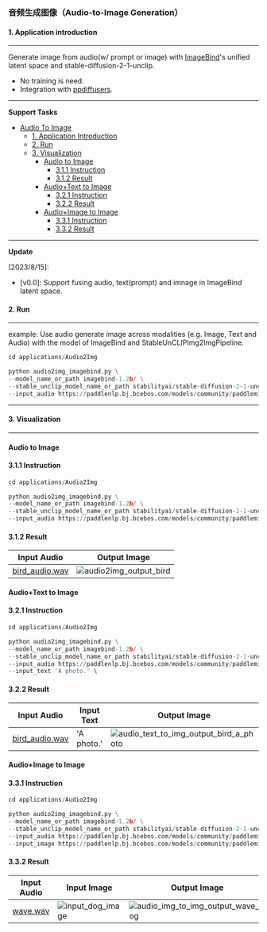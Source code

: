 ### 音频生成图像（Audio-to-Image Generation）

#### 1. Application introduction

*****

Generate image from audio(w/ prompt or image) with [ImageBind](https://facebookresearch.github.io/ImageBind/paper)'s unified latent space and stable-diffusion-2-1-unclip.

- No training is need.
- Integration with [ppdiffusers](https://github.com/PaddlePaddle/PaddleMIX/tree/release/1.0/ppdiffusers).

----

**Support Tasks**

- [Audio To Image](#audio-to-image)
  - [1. Application Introduction](#1-Application)
  - [2. Run](#2-Run)
  - [3. Visualization](#3-Visualization)
    - [Audio to Image](#audio-to-image-1)
      - [3.1.1 Instruction](#311-Instruction)
      - [3.1.2 Result](#312-Result)
    - [Audio+Text to Image](#audiotext-to-image)
      - [3.2.1 Instruction](#321-Instruction)
      - [3.2.2 Result](#322-Result)
    - [Audio+Image to Image](#audioimage-to-image)
      - [3.3.1 Instruction](#331-Instruction)
      - [3.3.2 Result](#332-Result)

----

**Update**

[2023/8/15]:
- [v0.0]: Support fusing audio, text(prompt) and imnage in ImageBind latent space.


#### 2. Run
*****

example: Use audio generate image across modalities (e.g. Image, Text and Audio) with the model of ImageBind and StableUnCLIPImg2ImgPipeline.

```python
cd applications/Audio2Img

python audio2img_imagebind.py \
--model_name_or_path imagebind-1.2b/ \
--stable_unclip_model_name_or_path stabilityai/stable-diffusion-2-1-unclip \
--input_audio https://paddlenlp.bj.bcebos.com/models/community/paddlemix/audio-files/bird_audio.wav \
```

----
#### 3. Visualization
----

#### Audio to Image
#### 3.1.1 Instruction

```python
cd applications/Audio2Img

python audio2img_imagebind.py \
--model_name_or_path imagebind-1.2b/ \
--stable_unclip_model_name_or_path stabilityai/stable-diffusion-2-1-unclip \
--input_audio https://paddlenlp.bj.bcebos.com/models/community/paddlemix/audio-files/bird_audio.wav  \
```
#### 3.1.2 Result
|  Input Audio | Output Image |
| --- | --- |
|[bird_audio.wav](https://github.com/luyao-cv/file_download/blob/main/assets/bird_audio.wav)| ![audio2img_output_bird](https://paddlenlp.bj.bcebos.com/models/community/paddlemix/audio-files/audio2img_output_bird.jpg)  |


#### Audio+Text to Image
#### 3.2.1 Instruction
```python
cd applications/Audio2Img

python audio2img_imagebind.py \
--model_name_or_path imagebind-1.2b/ \
--stable_unclip_model_name_or_path stabilityai/stable-diffusion-2-1-unclip \
--input_audio https://paddlenlp.bj.bcebos.com/models/community/paddlemix/audio-files/bird_audio.wav  \
--input_text 'A photo.' \
```
#### 3.2.2 Result
|  Input Audio | Input Text | Output Image |
| --- | --- |  --- |
|[bird_audio.wav](https://paddlenlp.bj.bcebos.com/models/community/paddlemix/audio-files/bird_audio.wav) | 'A photo.' | ![audio_text_to_img_output_bird_a_photo](https://paddlenlp.bj.bcebos.com/models/community/paddlemix/audio-files/audio_text_to_img_output_bird_a_photo.jpg)


#### Audio+Image to Image
#### 3.3.1 Instruction
```python
cd applications/Audio2Img

python audio2img_imagebind.py \
--model_name_or_path imagebind-1.2b/ \
--stable_unclip_model_name_or_path stabilityai/stable-diffusion-2-1-unclip \
--input_audio https://paddlenlp.bj.bcebos.com/models/community/paddlemix/audio-files/wave.wav \
--input_image https://paddlenlp.bj.bcebos.com/models/community/paddlemix/audio-files/dog_image.jpg \
```

#### 3.3.2 Result
|  Input Audio | Input Image | Output Image |
| --- | --- |  --- |
|[wave.wav](https://paddlenlp.bj.bcebos.com/models/community/paddlemix/audio-files/wave.wav) | ![input_dog_image](https://paddlenlp.bj.bcebos.com/models/community/paddlemix/audio-files/dog_image.jpg) | ![audio_img_to_img_output_wave_dog](https://paddlenlp.bj.bcebos.com/models/community/paddlemix/audio-files/audio_img_to_img_output_wave_dog.jpg)

